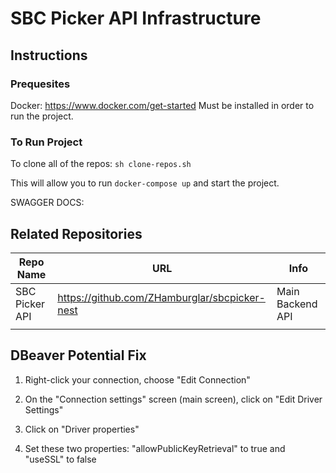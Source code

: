 # SBC Picker API Infrastructure

##  Instructions

### Prequesites 

Docker: https://www.docker.com/get-started
Must be installed in order to run the project. 

### To Run Project

To clone all of the repos: `sh clone-repos.sh`

This will allow you to run `docker-compose up` and start the project.

SWAGGER DOCS:

## Related Repositories

| Repo Name              | URL                                                    | Info             |
|------------------------|--------------------------------------------------------|------------------|
| SBC Picker API | https://github.com/ZHamburglar/sbcpicker-nest | Main Backend API |
|                        |                                                        |                  |



## DBeaver Potential Fix
1. Right-click your connection, choose "Edit Connection"

2. On the "Connection settings" screen (main screen), click on "Edit Driver Settings"

3. Click on "Driver properties"

4. Set these two properties: "allowPublicKeyRetrieval" to true and "useSSL" to false